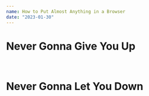 ```yaml
---
name: How to Put Almost Anything in a Browser
date: "2023-01-30"
---
```


# Never Gonna Give You Up

<br/>

<YouTubeEmbed url="https://www.youtube.com/watch?v=dQw4w9WgXcQ"></YouTubeEmbed>

# Never Gonna Let You Down

<InstagramEmbed url="https://www.instagram.com/p/CGh4a0iASGS/" captioned></InstagramEmbed>
